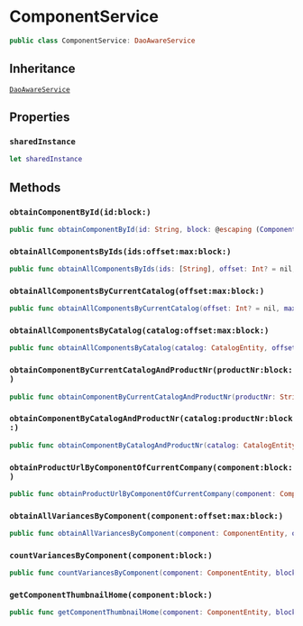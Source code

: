 # ComponentService

``` swift
public class ComponentService: DaoAwareService
```

## Inheritance

[`DaoAwareService`](configwise-sdk-ios/api-reference/DaoAwareService)

## Properties

### `sharedInstance`

``` swift
let sharedInstance
```

## Methods

### `obtainComponentById(id:block:)`

``` swift
public func obtainComponentById(id: String, block: @escaping (ComponentEntity?, Error?) -> Void)
```

### `obtainAllComponentsByIds(ids:offset:max:block:)`

``` swift
public func obtainAllComponentsByIds(ids: [String], offset: Int? = nil, max: Int? = nil, block: @escaping ([ComponentEntity], Error?) -> Void)
```

### `obtainAllComponentsByCurrentCatalog(offset:max:block:)`

``` swift
public func obtainAllComponentsByCurrentCatalog(offset: Int? = nil, max: Int? = nil, block: @escaping ([ComponentEntity], Error?) -> Void)
```

### `obtainAllComponentsByCatalog(catalog:offset:max:block:)`

``` swift
public func obtainAllComponentsByCatalog(catalog: CatalogEntity, offset: Int? = nil, max: Int? = nil, block: @escaping ([ComponentEntity], Error?) -> Void)
```

### `obtainComponentByCurrentCatalogAndProductNr(productNr:block:)`

``` swift
public func obtainComponentByCurrentCatalogAndProductNr(productNr: String, block: @escaping (ComponentEntity?, Error?) -> Void)
```

### `obtainComponentByCatalogAndProductNr(catalog:productNr:block:)`

``` swift
public func obtainComponentByCatalogAndProductNr(catalog: CatalogEntity, productNr: String, block: @escaping (ComponentEntity?, Error?) -> Void)
```

### `obtainProductUrlByComponentOfCurrentCompany(component:block:)`

``` swift
public func obtainProductUrlByComponentOfCurrentCompany(component: ComponentEntity, block: @escaping (URL?, Error?) -> Void)
```

### `obtainAllVariancesByComponent(component:offset:max:block:)`

``` swift
public func obtainAllVariancesByComponent(component: ComponentEntity, offset: Int? = nil, max: Int? = nil, block: @escaping ([ComponentEntity], Error?) -> Void)
```

### `countVariancesByComponent(component:block:)`

``` swift
public func countVariancesByComponent(component: ComponentEntity, block: @escaping (Int, Error?) -> Void)
```

### `getComponentThumbnailHome(component:block:)`

``` swift
public func getComponentThumbnailHome(component: ComponentEntity, block: @escaping (String?, Error?) -> Void)
```
